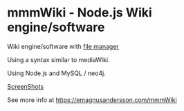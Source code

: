 mmmWiki - Node.js Wiki engine/software
======================
Wiki engine/software with [file manager](https://emagnusandersson.com/mmmWiki_file_managing)

Using a syntax similar to mediaWiki.

Using Node.js and MySQL / neo4j.

[ScreenShots](https://emagnusandersson.com/mmmWikiScreenShots)

See more info at https://emagnusandersson.com/mmmWiki
